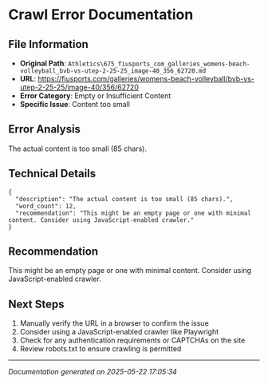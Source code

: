 # Crawl Error Documentation

## File Information
- **Original Path**: `Athletics\675_fiusports_com_galleries_womens-beach-volleyball_bvb-vs-utep-2-25-25_image-40_356_62720.md`
- **URL**: https://fiusports.com/galleries/womens-beach-volleyball/bvb-vs-utep-2-25-25/image-40/356/62720
- **Error Category**: Empty or Insufficient Content
- **Specific Issue**: Content too small

## Error Analysis
The actual content is too small (85 chars).

## Technical Details
```
{
  "description": "The actual content is too small (85 chars).",
  "word_count": 12,
  "recommendation": "This might be an empty page or one with minimal content. Consider using JavaScript-enabled crawler."
}
```

## Recommendation
This might be an empty page or one with minimal content. Consider using JavaScript-enabled crawler.

## Next Steps
1. Manually verify the URL in a browser to confirm the issue
2. Consider using a JavaScript-enabled crawler like Playwright
3. Check for any authentication requirements or CAPTCHAs on the site
4. Review robots.txt to ensure crawling is permitted

---
*Documentation generated on 2025-05-22 17:05:34*
